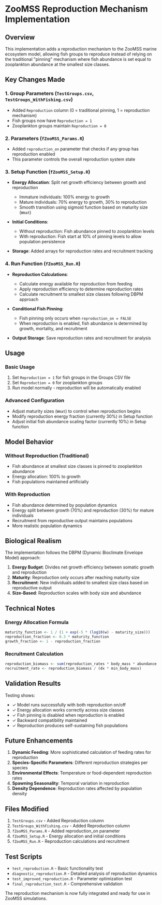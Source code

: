 # ZooMSS Reproduction Mechanism Implementation

## Overview

This implementation adds a reproduction mechanism to the ZooMSS marine ecosystem model, allowing fish groups to reproduce instead of relying on the traditional "pinning" mechanism where fish abundance is set equal to zooplankton abundance at the smallest size classes.

## Key Changes Made

### 1. Group Parameters (`TestGroups.csv`, `TestGroups_WithFishing.csv`)
- Added `Reproduction` column (0 = traditional pinning, 1 = reproduction mechanism)
- Fish groups now have `Reproduction = 1`
- Zooplankton groups maintain `Reproduction = 0`

### 2. Parameters (`fZooMSS_Params.R`)
- Added `reproduction_on` parameter that checks if any group has reproduction enabled
- This parameter controls the overall reproduction system state

### 3. Setup Function (`fZooMSS_Setup.R`)
- **Energy Allocation**: Split net growth efficiency between growth and reproduction
  - Immature individuals: 100% energy to growth
  - Mature individuals: 70% energy to growth, 30% to reproduction
  - Smooth transition using sigmoid function based on maturity size (`Wmat`)
  
- **Initial Conditions**: 
  - Without reproduction: Fish abundance pinned to zooplankton levels
  - With reproduction: Fish start at 10% of pinning levels to allow population persistence
  
- **Storage**: Added arrays for reproduction rates and recruitment tracking

### 4. Run Function (`fZooMSS_Run.R`)
- **Reproduction Calculations**:
  - Calculate energy available for reproduction from feeding
  - Apply reproduction efficiency to determine reproduction rates
  - Calculate recruitment to smallest size classes following DBPM approach
  
- **Conditional Fish Pinning**: 
  - Fish pinning only occurs when `reproduction_on = FALSE`
  - When reproduction is enabled, fish abundance is determined by growth, mortality, and recruitment
  
- **Output Storage**: Save reproduction rates and recruitment for analysis

## Usage

### Basic Usage
1. Set `Reproduction = 1` for fish groups in the Groups CSV file
2. Set `Reproduction = 0` for zooplankton groups  
3. Run model normally - reproduction will be automatically enabled

### Advanced Configuration
- Adjust maturity sizes (`Wmat`) to control when reproduction begins
- Modify reproduction energy fraction (currently 30%) in Setup function
- Adjust initial fish abundance scaling factor (currently 10%) in Setup function

## Model Behavior

### Without Reproduction (Traditional)
- Fish abundance at smallest size classes is pinned to zooplankton abundance
- Energy allocation: 100% to growth
- Fish populations maintained artificially

### With Reproduction  
- Fish abundance determined by population dynamics
- Energy split between growth (70%) and reproduction (30%) for mature individuals
- Recruitment from reproductive output maintains populations
- More realistic population dynamics

## Biological Realism

The implementation follows the DBPM (Dynamic Bioclimate Envelope Model) approach:

1. **Energy Budget**: Divides net growth efficiency between somatic growth and reproduction
2. **Maturity**: Reproduction only occurs after reaching maturity size
3. **Recruitment**: New individuals added to smallest size class based on reproductive output
4. **Size-Based**: Reproduction scales with body size and abundance

## Technical Notes

### Energy Allocation Formula
```r
maturity_function <- 1 / (1 + exp(-5 * (log10(w) - maturity_size)))
reproduction_fraction <- 0.3 * maturity_function
growth_fraction <- 1 - reproduction_fraction
```

### Recruitment Calculation
```r
reproduction_biomass <- sum(reproduction_rates * body_mass * abundance * dx)
recruitment_rate <- reproduction_biomass / (dx * min_body_mass)
```

## Validation Results

Testing shows:
- ✓ Model runs successfully with both reproduction on/off
- ✓ Energy allocation works correctly across size classes
- ✓ Fish pinning is disabled when reproduction is enabled
- ✓ Backward compatibility maintained
- ✓ Reproduction produces self-sustaining fish populations

## Future Enhancements

1. **Dynamic Feeding**: More sophisticated calculation of feeding rates for reproduction
2. **Species-Specific Parameters**: Different reproduction strategies per species
3. **Environmental Effects**: Temperature or food-dependent reproduction rates
4. **Spawning Seasonality**: Temporal variation in reproduction
5. **Density Dependence**: Reproduction rates affected by population density

## Files Modified

1. `TestGroups.csv` - Added Reproduction column
2. `TestGroups_WithFishing.csv` - Added Reproduction column  
3. `fZooMSS_Params.R` - Added reproduction_on parameter
4. `fZooMSS_Setup.R` - Energy allocation and initial conditions
5. `fZooMSS_Run.R` - Reproduction calculations and recruitment

## Test Scripts

- `test_reproduction.R` - Basic functionality test
- `diagnostic_reproduction.R` - Detailed analysis of reproduction dynamics
- `test_improved_reproduction.R` - Parameter optimization test
- `final_reproduction_test.R` - Comprehensive validation

The reproduction mechanism is now fully integrated and ready for use in ZooMSS simulations.
